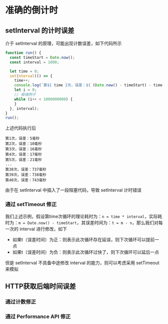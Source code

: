 # 准确的倒计时

## setInterval 的计时误差

介于 setInterval 的原理，可能出现计数误差，如下代码所示

```javascript
function run() {
  const timeStart = Date.now();
  const interval = 1000;

  let time = 0;
  setInterval(() => {
    time++;
    console.log(`第${ time }次，误差：${ (Date.now() - timeStart) - time * interval }毫秒`);
    let i = 0;
    // 极端例子
    while (i++ < 1000000000) {
    }
  }, interval);
}
run();
```

上述代码执行后

```text
第1次，误差：5毫秒
第2次，误差：10毫秒
第3次，误差：16毫秒
第4次，误差：17毫秒
第5次，误差：21毫秒
...
第38次，误差：737毫秒
第39次，误差：738毫秒
第40次，误差：743毫秒
```

由于在 setInterval 中插入了一段阻塞代码，导致 setInterval 计时错误

### 通过 setTimeout 修正

我们上述示例，假设第time次循环的理论耗时为：`n = time * interval`，实际耗时为：`m = Date.now() - timeStart`，其误差时间为：`t = m - n`，那么我们对每一次的 interval 进行修改，如下

   - 如果t（误差时间）为正：则表示此次循环存在延误，则下次循环可以提前一点 
   - 如果t（误差时间）为负：则表示此次循环过快了，则下次循环可以延后一点
   
但是 setInterval 不具备中途修改 interval 的能力，则可以考虑采用 setTimeout 来模拟


## HTTP获取后端时间误差

### 通过计数修正

### 通过 Performance API 修正

